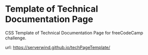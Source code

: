 # Template of Technical Documentation Page

CSS Template of Technical Documentation Page for freeCodeCamp challenge.

url: https://serverwind.github.io/techPageTemplate/
